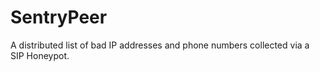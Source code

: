 # SentryPeer
A distributed list of bad IP addresses and phone numbers collected via a SIP Honeypot.
